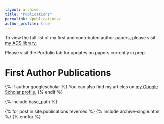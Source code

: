```yaml
---
layout: archive
title: "Publications"
permalink: /publications/
author_profile: true
---
```


To view the full list of my first and contributed author papers, please visit [my ADS library.](https://ui.adsabs.harvard.edu/public-libraries/r9Pm9famSwCf4HvEHMDe9g)

Please visit the Portfolio tab for updates on papers currently in prep.

First Author Publications
======

{% if author.googlescholar %}
  You can also find my articles on <u><a href="{{author.googlescholar}}">my Google Scholar profile</a>.</u>
{% endif %}

{% include base_path %}

{% for post in site.publications reversed %}
  {% include archive-single.html %}
{% endfor %}
